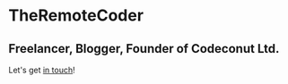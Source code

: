 # TheRemoteCoder

## Freelancer, Blogger, Founder of Codeconut Ltd.

Let's get [in touch](https://github.com/ChristianOellers)!


